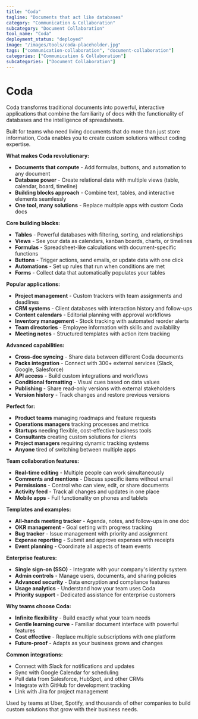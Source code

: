 ```yaml
---
title: "Coda"
tagline: "Documents that act like databases"
category: "Communication & Collaboration"
subcategory: "Document Collaboration"
tool_name: "Coda"
deployment_status: "deployed"
image: "/images/tools/coda-placeholder.jpg"
tags: ["communication-collaboration", "document-collaboration"]
categories: ["Communication & Collaboration"]
subcategories: ["Document Collaboration"]
---
```


# Coda

Coda transforms traditional documents into powerful, interactive applications that combine the familiarity of docs with the functionality of databases and the intelligence of spreadsheets.

Built for teams who need living documents that do more than just store information, Coda enables you to create custom solutions without coding expertise.

**What makes Coda revolutionary:**
- **Documents that compute** - Add formulas, buttons, and automation to any document
- **Database power** - Create relational data with multiple views (table, calendar, board, timeline)
- **Building blocks approach** - Combine text, tables, and interactive elements seamlessly
- **One tool, many solutions** - Replace multiple apps with custom Coda docs

**Core building blocks:**
- **Tables** - Powerful databases with filtering, sorting, and relationships
- **Views** - See your data as calendars, kanban boards, charts, or timelines  
- **Formulas** - Spreadsheet-like calculations with document-specific functions
- **Buttons** - Trigger actions, send emails, or update data with one click
- **Automations** - Set up rules that run when conditions are met
- **Forms** - Collect data that automatically populates your tables

**Popular applications:**
- **Project management** - Custom trackers with team assignments and deadlines
- **CRM systems** - Client databases with interaction history and follow-ups
- **Content calendars** - Editorial planning with approval workflows
- **Inventory management** - Stock tracking with automated reorder alerts
- **Team directories** - Employee information with skills and availability
- **Meeting notes** - Structured templates with action item tracking

**Advanced capabilities:**
- **Cross-doc syncing** - Share data between different Coda documents
- **Packs integration** - Connect with 300+ external services (Slack, Google, Salesforce)
- **API access** - Build custom integrations and workflows
- **Conditional formatting** - Visual cues based on data values
- **Publishing** - Share read-only versions with external stakeholders
- **Version history** - Track changes and restore previous versions

**Perfect for:**
- **Product teams** managing roadmaps and feature requests
- **Operations managers** tracking processes and metrics
- **Startups** needing flexible, cost-effective business tools
- **Consultants** creating custom solutions for clients
- **Project managers** requiring dynamic tracking systems
- **Anyone** tired of switching between multiple apps

**Team collaboration features:**
- **Real-time editing** - Multiple people can work simultaneously
- **Comments and mentions** - Discuss specific items without email
- **Permissions** - Control who can view, edit, or share documents
- **Activity feed** - Track all changes and updates in one place
- **Mobile apps** - Full functionality on phones and tablets

**Templates and examples:**
- **All-hands meeting tracker** - Agenda, notes, and follow-ups in one doc
- **OKR management** - Goal setting with progress tracking
- **Bug tracker** - Issue management with priority and assignment
- **Expense reporting** - Submit and approve expenses with receipts
- **Event planning** - Coordinate all aspects of team events

**Enterprise features:**
- **Single sign-on (SSO)** - Integrate with your company's identity system
- **Admin controls** - Manage users, documents, and sharing policies
- **Advanced security** - Data encryption and compliance features
- **Usage analytics** - Understand how your team uses Coda
- **Priority support** - Dedicated assistance for enterprise customers

**Why teams choose Coda:**
- **Infinite flexibility** - Build exactly what your team needs
- **Gentle learning curve** - Familiar document interface with powerful features
- **Cost effective** - Replace multiple subscriptions with one platform
- **Future-proof** - Adapts as your business grows and changes

**Common integrations:**
- Connect with Slack for notifications and updates
- Sync with Google Calendar for scheduling
- Pull data from Salesforce, HubSpot, and other CRMs
- Integrate with GitHub for development tracking
- Link with Jira for project management

Used by teams at Uber, Spotify, and thousands of other companies to build custom solutions that grow with their business needs.